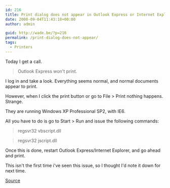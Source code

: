 ```yaml
---
id: 216
title: Print dialog does not appear in Outlook Express or Internet Explorer
date: 2008-09-04T11:43:18+00:00
author: admin

guid: http://wade.be/?p=216
permalink: /print-dialog-does-not-appear/
tags:
  - Printers
---
```

<p class="lead">
  Today I get a call.
</p>

> Outlook Express won't print.

I log in and take a look. Everything seems normal, and normal documents appear to print.

However, when I click the print button or go to File > Print nothing happens. Strange.

They are running Windows XP Professional SP2, with IE6.

<!--more-->

All you have to do is go to Start > Run and issue the following commands:

> regsvr32 vbscript.dll
  
> regsvr32 jscript.dll

Once this is done, restart Outlook Express/Internet Explorer, and go ahead and print.

This isn't the first time i've seen this issue, so I thought I'd note it down for next time.

[Source](http://groups.google.com/group/microsoft.public.windows.inetexplorer.ie6.browser/msg/828b37ff4124ce77?hl=en&dmode=source)